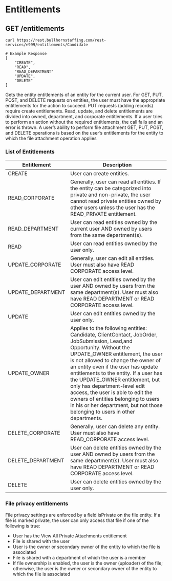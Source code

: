 # Entitlements

## <span class="tag">GET</span> /entitlements

``` shell
curl https://rest.bullhornstaffing.com/rest-services/e999/entitlements/Candidate

# Example Response
[
    "CREATE",
    "READ",
    "READ_DEPARTMENT"
    "UPDATE",
    "DELETE"
]
```

Gets the entity entitlements of an entity for the current user. For GET, PUT, POST, and DELETE requests on entities, the user must have the appropriate entitlements for the action to succeed. PUT requests (adding records) require create entitlements. Read, update, and delete entitlements are divided into owned, department, and corporate entitlements. If a user tries to perform an action without the required entitlements, the call fails and an error is thrown.
A user’s ability to perform file attachment GET, PUT, POST, and DELETE operations is based on the user’s entitlements for the entity to which the file attachment operation applies

### List of Entitlements

| **Entitlement** | **Description** |
| --- | --- |
| CREATE | User can create entities. |
| READ_CORPORATE | Generally, user can read all entities. If the entity can be categorized into private and non-private, the user cannot read private entities owned by other users unless the user has the READ_PRIVATE entitlement. |
| READ_DEPARTMENT | User can read entities owned by the current user AND owned by users from the same department(s). |
| READ | User can read entities owned by the user only. |
| UPDATE_CORPORATE | Generally, user can edit all entities. User must also have READ CORPORATE access level. |
| UPDATE_DEPARTMENT | User can edit entities owned by the user AND owned by users from the same department(s). User must also have READ DEPARTMENT or READ CORPORATE access level. |
| UPDATE | User can edit entities owned by the user only. |
| UPDATE_OWNER | Applies to the following entities: Candidate, ClientContact, JobOrder, JobSubmission, Lead,and Opportunity. Without the UPDATE_OWNER entitlement, the user is not allowed to change the owner of an entity even if the user has update entitlements to the entity. If a user has the UPDATE_OWNER entitlement, but only has department-level edit access, the user is able to edit the owners of entities belonging to users in his or her department, but not those belonging to users in other departments. |
| DELETE_CORPORATE | Generally, user can delete any entity. User must also have READ_CORPORATE access level. |
| DELETE_DEPARTMENT | User can delete entities owned by the user AND owned by users from the same department(s). User must also have READ DEPARTMENT or READ CORPORATE access level. |
| DELETE | User can delete entities owned by the user only. |

### File privacy entitlements

File privacy settings are enforced by a field isPrivate on the file entity. If a file is marked private, the user can only access that file if one of the following is true:

*   User has the View All Private Attachments entitlement
*   File is shared with the user
*   User is the owner or secondary owner of the entity to which the file is associated
*   File is shared with a department of which the user is a member
*   If file ownership is enabled, the user is the owner (uploader) of the file; otherwise, the user is the owner or secondary owner of the entity to which the file is associated

